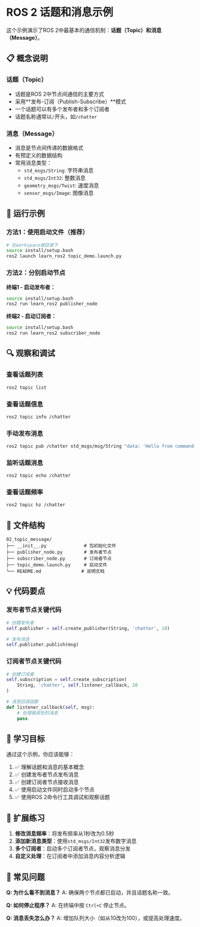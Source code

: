# ROS 2 话题和消息示例

这个示例演示了ROS 2中最基本的通信机制：**话题（Topic）**和**消息（Message）**。

## 📋 概念说明

### 话题（Topic）
- 话题是ROS 2中节点间通信的主要方式
- 采用**发布-订阅（Publish-Subscribe）**模式
- 一个话题可以有多个发布者和多个订阅者
- 话题名称通常以`/`开头，如`/chatter`

### 消息（Message）
- 消息是节点间传递的数据格式
- 有预定义的数据结构
- 常用消息类型：
  - `std_msgs/String`: 字符串消息
  - `std_msgs/Int32`: 整数消息
  - `geometry_msgs/Twist`: 速度消息
  - `sensor_msgs/Image`: 图像消息

## 🚀 运行示例

### 方法1：使用启动文件（推荐）

```bash
# 在workspace根目录下
source install/setup.bash
ros2 launch learn_ros2 topic_demo.launch.py
```

### 方法2：分别启动节点

**终端1 - 启动发布者：**
```bash
source install/setup.bash
ros2 run learn_ros2 publisher_node
```

**终端2 - 启动订阅者：**
```bash
source install/setup.bash
ros2 run learn_ros2 subscriber_node
```

## 🔍 观察和调试

### 查看话题列表
```bash
ros2 topic list
```

### 查看话题信息
```bash
ros2 topic info /chatter
```

### 手动发布消息
```bash
ros2 topic pub /chatter std_msgs/msg/String "data: 'Hello from command line!'"
```

### 监听话题消息
```bash
ros2 topic echo /chatter
```

### 查看话题频率
```bash
ros2 topic hz /chatter
```

## 📁 文件结构

```
02_topic_message/
├── __init__.py              # 包初始化文件
├── publisher_node.py        # 发布者节点
├── subscriber_node.py       # 订阅者节点
├── topic_demo.launch.py     # 启动文件
└── README.md               # 说明文档
```

## 💡 代码要点

### 发布者节点关键代码
```python
# 创建发布者
self.publisher = self.create_publisher(String, 'chatter', 10)

# 发布消息
self.publisher.publish(msg)
```

### 订阅者节点关键代码
```python
# 创建订阅者
self.subscription = self.create_subscription(
    String, 'chatter', self.listener_callback, 10
)

# 消息回调函数
def listener_callback(self, msg):
    # 处理接收到的消息
    pass
```

## 🎯 学习目标

通过这个示例，你应该能够：

1. ✅ 理解话题和消息的基本概念
2. ✅ 创建发布者节点发布消息
3. ✅ 创建订阅者节点接收消息
4. ✅ 使用启动文件同时启动多个节点
5. ✅ 使用ROS 2命令行工具调试和观察话题

## 🔧 扩展练习

1. **修改消息频率**：将发布频率从1秒改为0.5秒
2. **添加新消息类型**：使用`std_msgs/Int32`发布数字消息
3. **多个订阅者**：启动多个订阅者节点，观察消息分发
4. **自定义处理**：在订阅者中添加消息内容分析逻辑

## 🚨 常见问题

**Q: 为什么看不到消息？**
A: 确保两个节点都已启动，并且话题名称一致。

**Q: 如何停止程序？**
A: 在终端中按 `Ctrl+C` 停止节点。

**Q: 消息丢失怎么办？**
A: 增加队列大小（如从10改为100），或提高处理速度。 